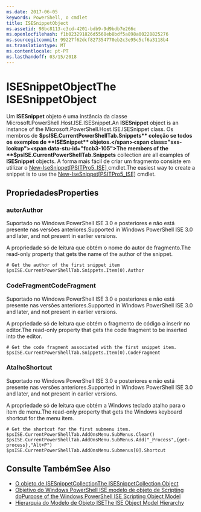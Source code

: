 ```yaml
---
ms.date: 2017-06-05
keywords: PowerShell, o cmdlet
title: ISESnippetObject
ms.assetid: 98bc8113-c3cd-4201-bdb9-9d9bdb7e266c
ms.openlocfilehash: f1b023291826d5568eb8bdf5a898a00228825276
ms.sourcegitcommit: 99227f62dcf827354770eb2c3e95c5cf6a3118b4
ms.translationtype: MT
ms.contentlocale: pt-PT
ms.lasthandoff: 03/15/2018
---
```

# <a name="the-isesnippetobject"></a><span data-ttu-id="fccb3-103">ISESnippetObject</span><span class="sxs-lookup"><span data-stu-id="fccb3-103">The ISESnippetObject</span></span>
  <span data-ttu-id="fccb3-104">Um **ISESnippet** objeto é uma instância da classe Microsoft.PowerShell.Host.ISE.ISESnippet.</span><span class="sxs-lookup"><span data-stu-id="fccb3-104">An **ISESnippet** object is an instance of the Microsoft.PowerShell.Host.ISE.ISESnippet class.</span></span> <span data-ttu-id="fccb3-105">Os membros de **$psISE.CurrentPowerShellTab.Snippets** coleção se todos os exemplos de **ISESnippet** objetos.</span><span class="sxs-lookup"><span data-stu-id="fccb3-105">The members of the **$psISE.CurrentPowerShellTab.Snippets** collection are all examples of **ISESnippet** objects.</span></span> <span data-ttu-id="fccb3-106">A forma mais fácil de criar um fragmento consiste em utilizar o [New-IseSnippet&#91;PSITPro5_ISE&#93; ](https://technet.microsoft.com/library/0a6339a3-2683-4a8e-8929-90ad9a95c3e0) cmdlet.</span><span class="sxs-lookup"><span data-stu-id="fccb3-106">The easiest way to create a snippet is to use the [New-IseSnippet&#91;PSITPro5_ISE&#93;](https://technet.microsoft.com/library/0a6339a3-2683-4a8e-8929-90ad9a95c3e0) cmdlet.</span></span>

## <a name="properties"></a><span data-ttu-id="fccb3-107">Propriedades</span><span class="sxs-lookup"><span data-stu-id="fccb3-107">Properties</span></span>

### <a name="author"></a><span data-ttu-id="fccb3-108">autor</span><span class="sxs-lookup"><span data-stu-id="fccb3-108">Author</span></span>
  <span data-ttu-id="fccb3-109">Suportado no Windows PowerShell ISE 3.0 e posteriores e não está presente nas versões anteriores.</span><span class="sxs-lookup"><span data-stu-id="fccb3-109">Supported in Windows PowerShell ISE 3.0 and later, and not present in earlier versions.</span></span>

 <span data-ttu-id="fccb3-110">A propriedade só de leitura que obtém o nome do autor de fragmento.</span><span class="sxs-lookup"><span data-stu-id="fccb3-110">The read-only property that gets the name of the author of the snippet.</span></span>

```
# Get the author of the first snippet item
$psISE.CurrentPowerShellTab.Snippets.Item(0).Author

```

### <a name="codefragment"></a><span data-ttu-id="fccb3-111">CodeFragment</span><span class="sxs-lookup"><span data-stu-id="fccb3-111">CodeFragment</span></span>
  <span data-ttu-id="fccb3-112">Suportado no Windows PowerShell ISE 3.0 e posteriores e não está presente nas versões anteriores.</span><span class="sxs-lookup"><span data-stu-id="fccb3-112">Supported in Windows PowerShell ISE 3.0 and later, and not present in earlier versions.</span></span>

 <span data-ttu-id="fccb3-113">A propriedade só de leitura que obtém o fragmento de código a inserir no editor.</span><span class="sxs-lookup"><span data-stu-id="fccb3-113">The read-only property that gets the code fragment to be inserted into the editor.</span></span>

```
# Get the code fragment associated with the first snippet item.
$psISE.CurrentPowerShellTab.Snippets.Item(0).CodeFragment

```

### <a name="shortcut"></a><span data-ttu-id="fccb3-114">Atalho</span><span class="sxs-lookup"><span data-stu-id="fccb3-114">Shortcut</span></span>
  <span data-ttu-id="fccb3-115">Suportado no Windows PowerShell ISE 3.0 e posteriores e não está presente nas versões anteriores.</span><span class="sxs-lookup"><span data-stu-id="fccb3-115">Supported in Windows PowerShell ISE 3.0 and later, and not present in earlier versions.</span></span>

 <span data-ttu-id="fccb3-116">A propriedade só de leitura que obtém a Windows teclado atalho para o item de menu.</span><span class="sxs-lookup"><span data-stu-id="fccb3-116">The read-only property that gets the Windows keyboard shortcut for the menu item.</span></span>

```
# Get the shortcut for the first submenu item.
$psISE.CurrentPowerShellTab.AddOnsMenu.SubMenus.Clear()
$psISE.CurrentPowerShellTab.AddOnsMenu.SubMenus.Add("_Process",{get-process},"Alt+P")
$psISE.CurrentPowerShellTab.AddOnsMenu.Submenus[0].Shortcut
```

## <a name="see-also"></a><span data-ttu-id="fccb3-117">Consulte Também</span><span class="sxs-lookup"><span data-stu-id="fccb3-117">See Also</span></span>
- [<span data-ttu-id="fccb3-118">O objeto de ISESnippetCollection</span><span class="sxs-lookup"><span data-stu-id="fccb3-118">The ISESnippetCollection Object</span></span>](The-ISESnippetCollection-Object.md)
- [<span data-ttu-id="fccb3-119">Objetivo do Windows PowerShell ISE modelo de objeto de Scripting do</span><span class="sxs-lookup"><span data-stu-id="fccb3-119">Purpose of the Windows PowerShell ISE Scripting Object Model</span></span>](purpose-of-the-windows-powershell-ise-scripting-object-model.md)
- [<span data-ttu-id="fccb3-120">Hierarquia do Modelo de Objeto ISE</span><span class="sxs-lookup"><span data-stu-id="fccb3-120">The ISE Object Model Hierarchy</span></span>](The-ISE-Object-Model-Hierarchy.md)
